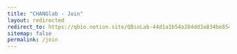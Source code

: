 ```yaml
---
title: "CHANGlab - Join"
layout: redirected
redirect_to: https://qbio.notion.site/QBioLab-44d1a1b54a284dd3a834be8542aa0345
sitemap: false
permalink: /join
---
```

